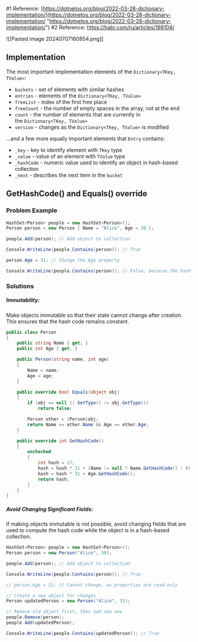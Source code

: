 #1 Reference: [https://dotnetos.org/blog/2022-03-28-dictionary-implementation/](https://dotnetos.org/blog/2022-03-28-dictionary-implementation/ "https://dotnetos.org/blog/2022-03-28-dictionary-implementation/") 
#2 Reference: https://habr.com/ru/articles/198104/

![[Pasted image 20240707160854.png]]
## Implementation

The most important implementation elements of the `Dictionary<TKey, TValue>`:
- `buckets` - set of elements with similar hashes
- `entries` - elements of the `Dictionary<TKey, TValue>`
- `freeList` - index of the first free place
- `freeCount` - the number of empty spaces in the array, not at the end
- `count` - the number of elements that are currently in the `Dictionary<TKey, TValue>`
- `version` - changes as the `Dictionary<TKey, TValue>` is modified

…and a few more equally important elements that `Entry` contains:
- `_key` - key to identify element with `TKey` type
- `_value` - value of an element with `TValue` type
- `_hashCode` - numeric value used to identify an object in hash-based collection
- `_next` - describes the next item in the `bucket`

## GetHashCode() and Equals() override

### Problem Example

```csharp
HashSet<Person> people = new HashSet<Person>();
Person person = new Person { Name = "Alice", Age = 30 };

people.Add(person); // Add object to collection

Console.WriteLine(people.Contains(person)); // True

person.Age = 31; // Change the Age property

Console.WriteLine(people.Contains(person)); // False, because the hash code changed

```
### Solutions

##### Immutability:

Make objects immutable so that their state cannot change after creation. This ensures that the hash code remains constant.

```csharp
public class Person
{
    public string Name { get; }
    public int Age { get; } 

    public Person(string name, int age)
    {
        Name = name;
        Age = age;
    }

    public override bool Equals(object obj)
    {
        if (obj == null || GetType() != obj.GetType())
            return false;

        Person other = (Person)obj;
        return Name == other.Name && Age == other.Age;
    }

    public override int GetHashCode()
    {
        unchecked
        {
            int hash = 17;
            hash = hash * 31 + (Name != null ? Name.GetHashCode() : 0);
            hash = hash * 31 + Age.GetHashCode();
            return hash;
        }
    }
}
```

#####  Avoid Changing Significant Fields:

If making objects immutable is not possible, avoid changing fields that are used to compute the hash code while the object is in a hash-based collection.

```csharp
HashSet<Person> people = new HashSet<Person>();
Person person = new Person("Alice", 30);

people.Add(person); // Add object to collection

Console.WriteLine(people.Contains(person)); // True

// person.Age = 31; // Cannot change, as properties are read-only

// Create a new object for changes
Person updatedPerson = new Person("Alice", 31);

// Remove old object first, then add new one
people.Remove(person);
people.Add(updatedPerson);

Console.WriteLine(people.Contains(updatedPerson)); // True

```